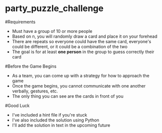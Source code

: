 # party_puzzle_challenge

#Requirements
* Must have a group of 10 or more people
* Based on n, you will randomly draw a card and place it on your forehead 
* There are repeats so everyone could have the same card, everyone's could be different, or it could be a combination of the two
* The goal is for at least <b>one person</b> in the group to guess correctly their card

#Before the Game Begins
* As a team, you can come up with a strategy for how to approach the game
* Once the game begins, you cannot communicate with one another verbally, gestures, etc.
* The only thing you can see are the cards in front of you

#Good Luck
* I've included a hint file if you're stuck
* I've also included the solution using Python 
* I'll add the solution in text in the upcoming future
